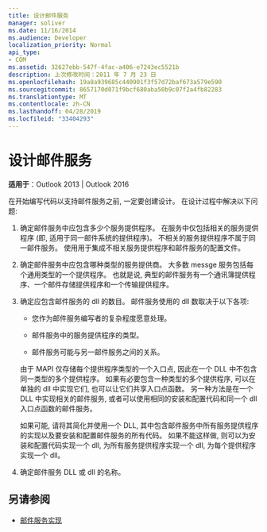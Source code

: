 ```yaml
---
title: 设计邮件服务
manager: soliver
ms.date: 11/16/2014
ms.audience: Developer
localization_priority: Normal
api_type:
- COM
ms.assetid: 32627ebb-547f-4fac-a406-e7243ec5521b
description: 上次修改时间：2011 年 7 月 23 日
ms.openlocfilehash: 19a8a939685c440901f3f57d72baf673a579e590
ms.sourcegitcommit: 8657170d071f9bcf680aba50b9c07f2a4fb82283
ms.translationtype: MT
ms.contentlocale: zh-CN
ms.lasthandoff: 04/28/2019
ms.locfileid: "33404293"
---
```

# <a name="designing-a-message-service"></a>设计邮件服务

**适用于**：Outlook 2013 | Outlook 2016 
  
在开始编写代码以支持邮件服务之前, 一定要创建设计。 在设计过程中解决以下问题:
  
1. 确定邮件服务中应包含多少个服务提供程序。 在服务中仅包括相关的服务提供程序 (即, 适用于同一邮件系统的提供程序)。 不相关的服务提供程序不属于同一邮件服务。 使用用于集成不相关服务提供程序和邮件服务的配置文件。
    
2. 确定邮件服务中应包含哪种类型的服务提供商。 大多数 messge 服务包括每个通用类型的一个提供程序。 也就是说, 典型的邮件服务有一个通讯簿提供程序、一个邮件存储提供程序和一个传输提供程序。
    
3. 确定应包含邮件服务的 dll 的数目。 邮件服务使用的 dll 数取决于以下各项:
    
   - 您作为邮件服务编写者的复杂程度愿意处理。
    
   - 邮件服务中的服务提供程序的类型。
    
   - 邮件服务可能与另一邮件服务之间的关系。
    
   由于 MAPI 仅存储每个提供程序类型的一个入口点, 因此在一个 DLL 中不包含同一类型的多个提供程序。 如果有必要包含一种类型的多个提供程序, 可以在单独的 dll 中实现它们, 也可以让它们共享入口点函数。 另一种方法是在一个 DLL 中实现相关的邮件服务, 或者可以使用相同的安装和配置代码和同一个 dll 入口点函数的邮件服务。
    
   如果可能, 请将其简化并使用一个 DLL, 其中包含邮件服务中所有服务提供程序的实现以及要安装和配置邮件服务的所有代码。 如果不能这样做, 则可以为安装和配置代码实现一个 dll, 为所有服务提供程序实现一个 dll, 为每个提供程序实现一个 dll。
    
4. 确定邮件服务 DLL 或 dll 的名称。 
    
## <a name="see-also"></a>另请参阅

- [邮件服务实现](message-service-implementation.md)

